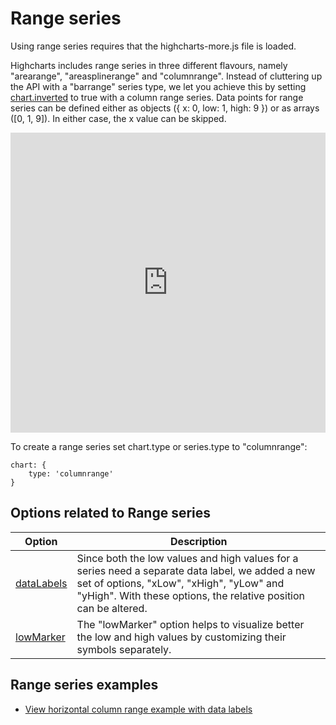 Range series
============

Using range series requires that the highcharts-more.js file is loaded.

Highcharts includes range series in three different flavours, namely "arearange", "areasplinerange" and "columnrange". Instead of cluttering up the API with a "barrange" series type, we let you achieve this by setting [chart.inverted](https://api.highcharts.com/highcharts/chart.inverted) to true with a column range series. Data points for range series can be defined either as objects ({ x: 0, low: 1, high: 9 }) or as arrays ([0, 1, 9]). In either case, the x value can be skipped.

<iframe style="width: 100%; height: 480px; border: none;" src="https://www.highcharts.com/samples/embed/highcharts/demo/arearange" allow="fullscreen"></iframe>

To create a range series set chart.type or series.type to "columnrange":

    
    chart: {
        type: 'columnrange'
    }

Options related to Range series
-------------------------------

|Option|Description|
|------|-----------|
|[dataLabels](https://api.highcharts.com/highcharts/plotOptions.arearange.dataLabels)|Since both the low values and high values for a series need a separate data label, we added a new set of options, "xLow", "xHigh", "yLow" and "yHigh". With these options, the relative position can be altered.|
|[lowMarker](https://api.highcharts.com/highcharts/plotOptions.arearange.lowMarker)|The "lowMarker" option helps to visualize better the low and high values by customizing their symbols separately.

Range series examples
---------------------

*   [View horizontal column range example with data labels](https://www.highcharts.com/demo/columnrange)

